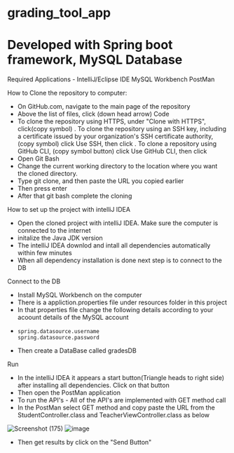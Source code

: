 # grading_tool_app
# Developed with Spring boot framework, MySQL Database

Required Applications - IntelliJ/Eclipse IDE
                          MySQL Workbench
                          PostMan

How to Clone the repository to computer:
  - On GitHub.com, navigate to the main page of the repository
  - Above the list of files, click (down head arrow) Code
  - To clone the repository using HTTPS, under "Clone with HTTPS", click(copy symbol) . To clone the repository using an SSH key, including a certificate issued by your organization's SSH   certificate authority, (copy symbol) click Use SSH, then click . To clone a repository using GitHub CLI, (copy symbol button) click Use GitHub CLI, then click
  - Open Git Bash
  - Change the current working directory to the location where you want the cloned directory.
  - Type git clone, and then paste the URL you copied earlier
  - Then press enter
  - After that git bash complete the cloning


How to set up the project with intelliJ IDEA
- Open the cloned project with intelliJ IDEA. Make sure the computer is connected to the internet
- initalize the Java JDK version
- The intelliJ IDEA downlod and intall all dependencies automatically within few minutes
- When all dependency installation is done next step is to connect to the DB


Connect to the DB
- Install MySQL Workbench on the computer
- There is a appliction.properties file under resources folder in this project
- In that properties file change the following details according to your acoount details of the MySQL account
-     spring.datasource.username
      spring.datasource.password
- Then create a DataBase called gradesDB 

Run
- In the intelliJ IDEA it appears a start button(Triangle heads to right side) after installing all dependencies. Click on that button
- Then open the PostMan application
- To run the API's - All of the API's are implemented with GET method call
- In the PostMan select GET method and copy paste the URL from the StudentController.class and TeacherViewController.class as below

![Screenshot (175)](https://user-images.githubusercontent.com/68672823/148752125-3d8ffb9a-1e21-40c8-b243-43d730142ba0.png)
![image](https://user-images.githubusercontent.com/68672823/148752252-fd5025b1-4325-4515-9286-ae304db7b415.png)
- Then get results by click on the "Send Button"


